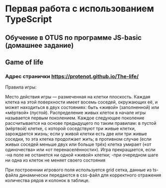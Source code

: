# Первая работа с использованием TypeScript

## Обучение в OTUS по программе JS-basic (домашнее задание)

## Game of life

### Адрес странички https://protenot.github.io/The-life/

Правила игры:

Место действия игры — размеченная на клетки плоскость.
Каждая клетка на этой поверхности имеет восемь соседей, окружающих её, и может находиться в двух состояниях: быть «живой» (заполненной) или «мёртвой» (пустой).
Распределение живых клеток в начале игры называется первым поколением. Каждое следующее поколение рассчитывается на основе предыдущего по таким правилам:
в пустой (мёртвой) клетке, с которой соседствуют три живые клетки, зарождается жизнь;
если у живой клетки есть две или три живые соседки, то эта клетка продолжает жить; в противном случае (если живых соседей меньше двух или больше трёх) клетка умирает («от одиночества» или «от перенаселённости»).
Игра прекращается, если
-на поле не останется ни одной «живой» клетки;
-при очередном шаге ни одна из клеток не меняет своего состояния

При построеннии игрового поля используется grid сетка, данные из ts-файла динамически передаются в css-файл для корректного отражения количества рядов и колонок в таблице.
